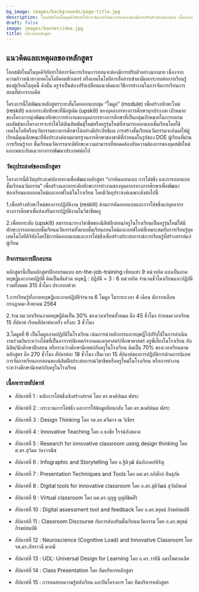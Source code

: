```yaml
---
bg_image: images/backgrounds/page-title.jpg
description: โลกสมัยใหม่ในยุคดิจิทัลทำให้การจัดการเรียนการสอนจะต้องมีการปรับตัวอย่างมากมาย เนื่องจากความก้าวหน้าทางเทคโนโลยีคอมพิวเตอร์ หรือเทคโนโลยีการสื่อสารเข้ามามีผลกระทบต่อการเรียนรู้ของผู้เรียนในยุคนี้ ดังนั้น ครูจำเป็นต้องปรับเปลี่ยนแนวคิดและวิธีการทำงานในการจัดการเรียนการสอนที่ต่างจากอดีต
draft: false
image: images/banner/idea.jpg
title: เกี่ยวกับหลักสูตร
---
```


## แนวคิดและเหตุผลของหลักสูตร

โลกสมัยใหม่ในยุคดิจิทัลทำให้การจัดการเรียนการสอนจะต้องมีการปรับตัวอย่างมากมาย เนื่องจากความก้าวหน้าทางเทคโนโลยีคอมพิวเตอร์ หรือเทคโนโลยีการสื่อสารเข้ามามีผลกระทบต่อการเรียนรู้ของผู้เรียนในยุคนี้ ดังนั้น ครูจำเป็นต้องปรับเปลี่ยนแนวคิดและวิธีการทำงานในการจัดการเรียนการสอนที่ต่างจากอดีต


โครงการนี้ได้พัฒนาหลักสูตรระยะสั้นโดยออกแบบชุด “โมดูล” (module) เพื่อสร้างทักษะใหม่ (reskill) และยกระดับทักษะที่มีอยู่เดิม (upskill) ของบุคลากรทางการศึกษาทุกประเภท เป้าหมายของโครงการมุ่งพัฒนาทักษะการทำงานของบุคลากรทางการศึกษาที่เป็นกลุ่มเป้าหมายในการอบรม ผลลัพธ์ของโครงการจะทำให้ได้บัณฑิตพันธุ์ใหม่หรือครูรุ่นใหม่ที่สามารถออกแบบชั้นเรียนโดยใช้เทคโนโลยีหรือนวัตกรรมทางการศึกษาได้อย่างมีประสิทธิผล การสร้างชั้นเรียนนวัตกรรมจะส่งผลให้ผู้เรียนมีคุณลักษณะที่พึงประสงค์ตามมาตรฐานการศึกษาของชาติที่กำหนดในรูปของ DOE ผู้เรียนที่ผ่านการเรียนรู้จาก ชั้นเรียนนวัตกรรมจะมีทักษะความสามารถที่สอดคล้องกับความต้องการของยุคสมัยใหม่และเหมาะกับแนวทางการพัฒนาประเทศต่อไป

### วัตถุประสงค์ของหลักสูตร

โครงการนี้มีวัตถุประสงค์ปลายทางเพื่อพัฒนาหลักสูตร “การคิดออกแบบ การโค้ชชิ่ง และการออกแบบชั้นเรียนนวัตกรรม” เพื่อสร้างและยกระดับทักษะการทำงานของบุคลากรทางการศึกษาเพื่อพัฒนาห้องเรียนแบบออนไลน์และออฟไลน์ในโรงเรียน โดยมีวัตถุประสงค์เฉพาะดังต่อไปนี้ 

1.เพื่อสร้างทักษะใหม่ของการปฏิบัติงาน (reskill) ด้านการคิดออกแบบและการโค้ชชิ่งแก่บุคลากรทางการศึกษาเพื่อส่งเสริมการปฏิบัติงานในวิชาชีพครู 

2.เพื่อยกระดับ (upskill) สมรรถนะทางวิชาชีพของนิสิตฝึกสอน/ครูในโรงเรียนเป็นครูรุ่นใหม่ให้มีทักษะการออกแบบชั้นเรียนนวัตกรรมทั้งแบบชั้นเรียนออนไลน์และออฟไลน์ที่เหมาะสมกับการเรียนรู้ยุคเทคโนโลยีดิจิทัลโดยใช้การคิดออกแบบและการโค้ชชิ่งเพื่อสร้างประสบการณ์การเรียนรู้ที่สร้างสรรค์แก่ผู้เรียน

### กิจกรรมการฝึกอบรม

หลักสูตรนี้เป็นหลักสูตรฝึกอบรมแบบ on-the-job-training เทียบเท่า 9 หน่วยกิต แบ่งเป็นภาคทฤษฎีและภาคปฏิบัติ คิดเป็นสัดส่วน ทฤษฎี : ปฏิบัติ = 3 : 6 หน่วยกิต จำนวนชั่วโมงเรียนและปฏิบัติรวมทั้งหมด 315 ชั่วโมง ประกอบด้วย

1.การเรียนรู้ทั้งภาคทฤษฎีและภาคปฏิบัติจำนวน 6 โมดูล ในระยะเวลา 4 เดือน นับจากเดือนกรกฎาคม-สิงหาคม 2564

2.จำนวนเวลาเรียนภาคทฤษฎีคิดเป็น 30% ของเวลาเรียนทั้งหมด คือ 45 ชั่วโมง กำหนดเวลาเรียน 15 สัปดาห์ เรียนสัปดาห์ละครั้ง ครั้งละ 3 ชั่วโมง 

3.โมดูลที่ 6 เป็นโมดูลภาคปฏิบัติในโรงเรียน เน้นการนำหลักการและทฤษฎีไปปรับใช้ในการดำเนินงานร่วมกันระหว่างโค้ชที่เป็นอาจารย์นิเทศก์จากคณะครุศาสตร์/ศึกษาศาสตร์ ครูพี่เลี้ยงในโรงเรียน กับนิสิต/นักศึกษาฝึกสอน หรือระหว่างศึกษานิเทศก์กับครูในโรงเรียน คิดเป็น 70% ของเวลาเรียนตามหลักสูตร คือ 270 ชั่วโมง สัปดาห์ละ 18 ชั่วโมง เป็นเวลา 15 สัปดาห์ของการปฏิบัติการด้านการนิเทศการจัดการเรียนการสอนของนิสิตฝึกประสบการณ์วิชาชีพหรือครูใหม่ในโรงเรียน หรือการทำงานระหว่างศึกษานิเทศก์กับครูในโรงเรียน




### เนื้อหารายสัปดาห์

* สัปดาห์ที่ 1 : หลักการโค้ชชิ่งเชิงสร้างสรรค์  โดย ดร.พงศ์ปณต พัสระ

* สัปดาห์ที่ 2 : กระบวนการโค้ชชิ่ง และการให้ข้อมูลป้อนกลับ โดย ดร.พงศ์ปณต พัสระ

* สัปดาห์ที่ 3 : Design Thinking โดย รศ.ดร.ศจีมาจ ณ วิเชียร

* สัปดาห์ที่ 4 : Innovative Teaching โดย อ.ธงชัย โรจน์กังสดาล

* สัปดาห์ที่ 5 : Research for innovative classroom using design thinking โดย ศ.ดร.สุวิมล ว่องวาณิช

* สัปดาห์ที่ 6 : Infographic and Storytelling โดย อ.ฐิติวุฒิ นันทิภาคย์หิรัญ

* สัปดาห์ที่ 7 : Presentation Techniques and Tools โดย ผศ.ดร.อภิสักก์ สินธุภัค

* สัปดาห์ที่ 8 : Digital tools for innovative classroom โดย อ.ดร.ชุติวัฒน์ สุวัตถิพงศ์

* สัปดาห์ที่ 9 : Virtual classroom โดย ผศ.ดร.บุญชู บุญลิขิตศิริ

* สัปดาห์ที่ 10 : Digital assessment tool and feedback โดย อ.ดร.ชยุตม์ ภิรมย์สมบัติ

* สัปดาห์ที่ 11 : Classroom Discourse กับการส่งเสริมชั้นเรียนนวัตกรรม โดย อ.ดร.ชยุตม์ ภิรมย์สมบัติ

* สัปดาห์ที่ 12 : Neuroscience (Cognitive Load) and Innovative Classroom โดย รศ.ดร.ภัทราวดี มากมี

* สัปดาห์ที่ 13 : UDL: Universal Design for Learning โดย อ.ดร.วาทินี อมรไพศาลเลิศ

* สัปดาห์ที่ 14 : Class Presentation โดย ทีมบริหารหลักสูตร

* สัปดาห์ที่ 15 : การทดสอบความรู้หลังเรียน และปิดโครงการ โดย ทีมบริหารหลักสูตร




